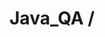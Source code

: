 # Java_QA / 

[](https://daglab.ru/avtomatizirovannoe-testirovanie-avtomatizacija-testirovanija-prilozhenij/)
[](http://akkaparallel.blogspot.com/2013/04/blog-post_24.html)
[](https://tproger.ru/translations/test-automation-strategy-for-agile-projects/)
[](https://otus.ru/nest/post/1083/)
[](https://gist.github.com/codedokode/a455bde7d0748c0a351a)